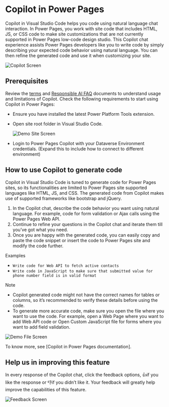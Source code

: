 # Copilot in Power Pages

Copilot in Visual Studio Code helps you code using natural language chat interaction. In Power Pages, you work with site code that includes HTML, JS, or CSS code to make site customizations that are not currently supported in Power Pages low-code design studio. This Copilot chat experience assists Power Pages developers like you to write code by simply describing your expected code behavior using natural language. You can then refine the generated code and use it when customizing your site.

![Copilot Screen](./images/copilotImage.png)

## Prerequisites

Review the [terms](https://go.microsoft.com/fwlink/?linkid=2189520) and [Responsible AI FAQ](https://go.microsoft.com/fwlink/?linkid=2240145) documents to understand usage and limitations of Copilot. Check the following requirements to start using Copilot in Power Pages:

- Ensure you have installed the latest Power Platform Tools extension.
- Open site root folder in Visual Studio Code.

  ![Demo Site Screen](./images/demoSite.png)
- Login to Power Pages Copilot with your Dataverse Environment credentials. (Expand this to include how to connect to different environment)  

## How to use Copilot to generate code

Copilot in Visual Studio Code is tuned to generate code for Power Pages sites, so its functionalities are limited to Power Pages site supported languages like HTML, JS, and CSS. The generated code from Copilot makes use of supported frameworks like bootstrap and jQuery.

1. In the Copilot chat, describe the code behavior you want using natural language. For example, code for form validation or Ajax calls using the Power Pages Web API.
1. Continue to refine your questions in the Copilot chat and iterate them till you’ve got what you need.  
1. Once you are happy with the generated code, you can easily copy and paste the code snippet or insert the code to Power Pages site and modify the code further.

Examples

- `Write code for Web API to fetch active contacts`
- `Write code in JavaScript to make sure that submitted value for phone number field is in valid format`

Note

- Copilot generated code might not have the correct names for tables or columns, so it’s recommended to verify these details before using the code.
- To generate more accurate code, make sure you open the file where you want to use the code. For example, open a Web Page where you want to add Web API code or Open Custom JavaScript file for forms where you want to add field validation.

![Demo File Screen](./images/demoFile.png)

To know more, see [Copilot in Power Pages documentation].

## Help us in improving this feature

In every response of the Copilot chat, click the feedback options, 👍if you like the response or 👎if you didn’t like it. Your feedback will greatly help improve the capabilities of this feature.

![Feedback Screen](./images/feedback.png)
